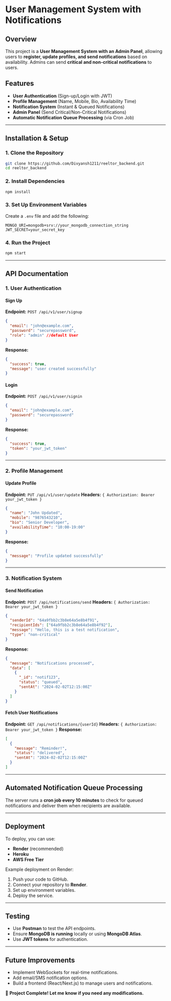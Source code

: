 # User Management System with Notifications

## Overview
This project is a **User Management System with an Admin Panel**, allowing users to **register, update profiles, and send notifications** based on availability. Admins can send **critical and non-critical notifications** to users.

## Features
- **User Authentication** (Sign-up/Login with JWT)
- **Profile Management** (Name, Mobile, Bio, Availability Time)
- **Notification System** (Instant & Queued Notifications)
- **Admin Panel** (Send Critical/Non-Critical Notifications)
- **Automatic Notification Queue Processing** (via Cron Job)

---

## Installation & Setup
### 1. Clone the Repository
```bash
git clone https://github.com/Divyansh1211/reeltor_backend.git
cd reeltor_backend
```

### 2. Install Dependencies
```bash
npm install
```

### 3. Set Up Environment Variables
Create a `.env` file and add the following:
```
MONGO_URI=mongodb+srv://your_mongodb_connection_string
JWT_SECRET=your_secret_key
```

### 4. Run the Project
```bash
npm start
```

---

## API Documentation

### **1. User Authentication**
#### **Sign Up**
**Endpoint:** `POST /api/v1/user/signup`
```json
{
  "email": "john@example.com",
  "password": "securepassword",
  "role": "admin" //default User
}
```
**Response:**
```json
{
  "success": true,
  "message": "user created successfully"
}
```

#### **Login**
**Endpoint:** `POST /api/v1/user/signin`
```json
{
  "email": "john@example.com",
  "password": "securepassword"
}
```
**Response:**
```json
{
  "success": true,
  "token": "your_jwt_token"
}
```

---

### **2. Profile Management**
#### **Update Profile**
**Endpoint:** `PUT /api/v1/user/update`
**Headers:** `{ Authorization: Bearer your_jwt_token }`
```json
{
  "name": "John Updated",
  "mobile": "9876543210",
  "bio": "Senior Developer",
  "availabilityTime": "10:00-19:00"
}
```
**Response:**
```json
{
  "message": "Profile updated successfully"
}
```

---

### **3. Notification System**
#### **Send Notification**
**Endpoint:** `POST /api/notifications/send`
**Headers:** `{ Authorization: Bearer your_jwt_token }`
```json
{
  "senderId": "64a9fbb2c3b8e64a5e8b4f91",
  "recipientIds": ["64a9fbb2c3b8e64a5e8b4f92"],
  "message": "Hello, this is a test notification",
  "type": "non-critical"
}
```
**Response:**
```json
{
  "message": "Notifications processed",
  "data": [
    {
      "_id": "notif123",
      "status": "queued",
      "sentAt": "2024-02-02T12:15:00Z"
    }
  ]
}
```

#### **Fetch User Notifications**
**Endpoint:** `GET /api/notifications/{userId}`
**Headers:** `{ Authorization: Bearer your_jwt_token }`
**Response:**
```json
[
  {
    "message": "Reminder!",
    "status": "delivered",
    "sentAt": "2024-02-02T12:15:00Z"
  }
]
```

---

## **Automated Notification Queue Processing**
The server runs a **cron job every 10 minutes** to check for queued notifications and deliver them when recipients are available.

---

## Deployment
To deploy, you can use:
- **Render** (recommended)
- **Heroku**
- **AWS Free Tier**

Example deployment on Render:
1. Push your code to GitHub.
2. Connect your repository to **Render**.
3. Set up environment variables.
4. Deploy the service.

---

## **Testing**
- Use **Postman** to test the API endpoints.
- Ensure **MongoDB is running** locally or using **MongoDB Atlas**.
- Use **JWT tokens** for authentication.

---

## **Future Improvements**
- Implement WebSockets for real-time notifications.
- Add email/SMS notification options.
- Build a frontend (React/Next.js) to manage users and notifications.

🚀 **Project Complete! Let me know if you need any modifications.**

